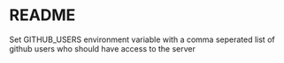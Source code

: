 # README

Set GITHUB_USERS environment variable with a comma seperated list of github users who should have access to the server
